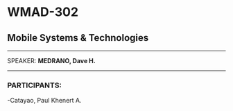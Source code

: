# WMAD-302

## Mobile Systems & Technologies

---

SPEAKER: **MEDRANO, Dave H.**

---

### PARTICIPANTS:
-Catayao, Paul Khenert A.

